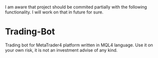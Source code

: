 I am aware that project should be commited partially with the following functionality. I will work on that in future for sure.

# Trading-Bot
Trading bot for MetaTrader4 platform written in MQL4 language.
Use it on your own risk, it is not an investment advise of any kind. 
